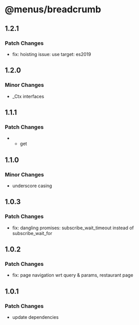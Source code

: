 # @menus/breadcrumb

## 1.2.1

### Patch Changes

- fix: hoisting issue: use target: es2019

## 1.2.0

### Minor Changes

- \_Ctx interfaces

## 1.1.1

### Patch Changes

- - get

## 1.1.0

### Minor Changes

- underscore casing

## 1.0.3

### Patch Changes

- fix: dangling promises: subscribe_wait_timeout instead of subscribe_wait_for

## 1.0.2

### Patch Changes

- fix: page navigation wrt query & params, restaurant page

## 1.0.1

### Patch Changes

- update dependencies
